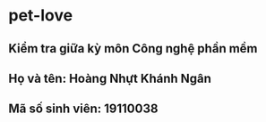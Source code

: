 # pet-love
## Kiểm tra giữa kỳ môn Công nghệ phần mềm
## Họ và tên: Hoàng Nhựt Khánh Ngân
## Mã số sinh viên: 19110038
